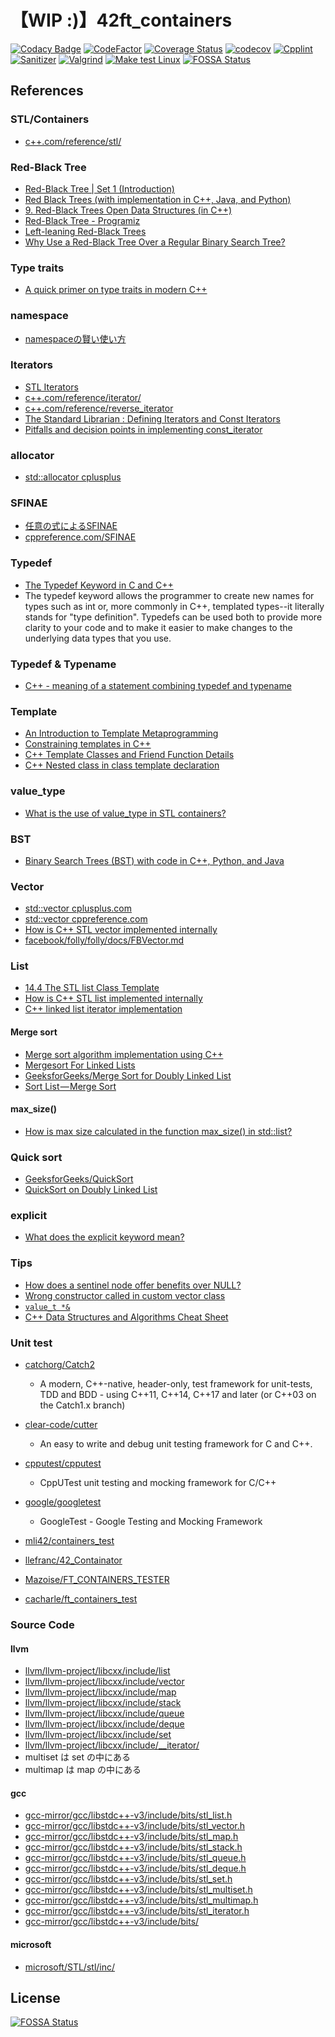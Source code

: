 # 【WIP :)】42ft_containers
[![Codacy Badge](https://app.codacy.com/project/badge/Grade/f2867fa20ec54f7e9df02d36de0642e8)](https://www.codacy.com/gh/solareenlo/42ft_containers/dashboard?utm_source=github.com&amp;utm_medium=referral&amp;utm_content=solareenlo/42ft_containers&amp;utm_campaign=Badge_Grade)
[![CodeFactor](https://www.codefactor.io/repository/github/solareenlo/42ft_containers/badge)](https://www.codefactor.io/repository/github/solareenlo/42ft_containers)
[![Coverage Status](https://coveralls.io/repos/github/solareenlo/42ft_containers/badge.svg?branch=main)](https://coveralls.io/github/solareenlo/42ft_containers?branch=main)
[![codecov](https://codecov.io/gh/solareenlo/42ft_containers/branch/main/graph/badge.svg?token=1FO5VN1PWG)](https://codecov.io/gh/solareenlo/42ft_containers)
[![Cpplint](https://github.com/solareenlo/42ft_containers/actions/workflows/cpplint.yml/badge.svg)](https://github.com/solareenlo/42ft_containers/actions/workflows/cpplint.yml)
[![Sanitizer](https://github.com/solareenlo/42ft_containers/actions/workflows/sanitizer.yml/badge.svg)](https://github.com/solareenlo/42ft_containers/actions/workflows/sanitizer.yml)
[![Valgrind](https://github.com/solareenlo/42ft_containers/actions/workflows/valgrind.yml/badge.svg)](https://github.com/solareenlo/42ft_containers/actions/workflows/valgrind.yml)
[![Make test Linux](https://github.com/solareenlo/42ft_containers/actions/workflows/make_test_linux.yml/badge.svg)](https://github.com/solareenlo/42ft_containers/actions/workflows/make_test_linux.yml)
[![FOSSA Status](https://app.fossa.com/api/projects/git%2Bgithub.com%2Fsolareenlo%2F42ft_containers.svg?type=shield)](https://app.fossa.com/projects/git%2Bgithub.com%2Fsolareenlo%2F42ft_containers?ref=badge_shield)

## References
### STL/Containers
-   [c++.com/reference/stl/](https://www.cplusplus.com/reference/stl/)

### Red-Black Tree
-   [Red-Black Tree | Set 1 (Introduction)](https://www.geeksforgeeks.org/red-black-tree-set-1-introduction-2/)
-   [Red Black Trees (with implementation in C++, Java, and Python)](https://algorithmtutor.com/Data-Structures/Tree/Red-Black-Trees/)
-   [9. Red-Black Trees Open Data Structures (in C++)](https://opendatastructures.org/ods-cpp/9_Red_Black_Trees.html)
-   [Red-Black Tree - Programiz](https://www.programiz.com/dsa/red-black-tree)
-   [Left-leaning Red-Black Trees](https://www.cs.princeton.edu/~rs/talks/LLRB/LLRB.pdf)
-   [Why Use a Red-Black Tree Over a Regular Binary Search Tree?](https://medium.com/@ben.tom.vincent/why-use-a-red-black-tree-over-a-regular-binary-search-tree-a63857916907)

### Type traits
-   [A quick primer on type traits in modern C++](https://www.internalpointers.com/post/quick-primer-type-traits-modern-cpp)

### namespace
-   [namespaceの賢い使い方](https://qiita.com/_EnumHack/items/430da105a541f9ecd774)

### Iterators
-   [STL Iterators](https://www.cs.helsinki.fi/u/tpkarkka/alglib/k06/lectures/iterators.html)
-   [c++.com/reference/iterator/](https://www.cplusplus.com/reference/iterator/)
-   [c++.com/reference/reverse_iterator](http://www.cplusplus.com/reference/iterator/reverse_iterator/)
-   [The Standard Librarian : Defining Iterators and Const Iterators](https://www.drdobbs.com/the-standard-librarian-defining-iterato/184401331)
-   [Pitfalls and decision points in implementing const_iterator](https://quuxplusone.github.io/blog/2018/12/01/const-iterator-antipatterns/)

### allocator
-   [std::allocator cplusplus](https://www.cplusplus.com/reference/memory/allocator/)

### SFINAE
-   [任意の式によるSFINAE](https://cpprefjp.github.io/lang/cpp11/sfinae_expressions.html)
-   [cppreference.com/SFINAE](https://en.cppreference.com/w/cpp/language/sfinae)

### Typedef
-   [The Typedef Keyword in C and C++](https://www.cprogramming.com/tutorial/typedef.html)
-   The typedef keyword allows the programmer to create new names for types such as int or, more commonly in C++, templated types--it literally stands for "type definition". Typedefs can be used both to provide more clarity to your code and to make it easier to make changes to the underlying data types that you use.

### Typedef & Typename
-   [C++ - meaning of a statement combining typedef and typename](https://stackoverflow.com/questions/18385418/c-meaning-of-a-statement-combining-typedef-and-typename)

### Template
-   [An Introduction to Template Metaprogramming](http://cppedinburgh.uk/slides/201603-tmp.pdf)
-   [Constraining templates in C++](https://pankajraghav.com/2020/03/22/Templates.html)
-   [C++ Template Classes and Friend Function Details](https://web.mst.edu/~nmjxv3/articles/templates.html)
-   [C++ Nested class in class template declaration](https://stackoverflow.com/questions/30287402/c-nested-class-in-class-template-declaration)

### value_type
-   [What is the use of value_type in STL containers?](https://stackoverflow.com/questions/44571362/what-is-the-use-of-value-type-in-stl-containers/44571482#44571482)

### BST
-   [Binary Search Trees (BST) with code in C++, Python, and Java](https://algorithmtutor.com/Data-Structures/Tree/Binary-Search-Trees/)

### Vector
-   [std::vector cplusplus.com](https://www.cplusplus.com/reference/vector/vector/?kw=vector)
-   [std::vector cppreference.com](https://en.cppreference.com/w/cpp/container/vector)
-   [How is C++ STL vector implemented internally](https://codefreakr.com/how-is-c-stl-implemented-internally/)
-   [facebook/folly/folly/docs/FBVector.md](https://github.com/facebook/folly/blob/master/folly/docs/FBVector.md)

### List
-   [14.4 The STL list<T> Class Template](https://cs.calvin.edu/activities/books/c++/intro/3e/WebItems/Ch14-Web/STL-List-14.4.pdf)
-   [How is C++ STL list implemented internally](https://codefreakr.com/how-is-c-stl-list-implemented-internally/)
-   [C++ linked list iterator implementation](https://codereview.stackexchange.com/questions/216444/c-linked-list-iterator-implementation)
#### Merge sort
-   [Merge sort algorithm implementation using C++](https://github.com/ElHuaco/ft_containers)
-   [Mergesort For Linked Lists](https://www.chiark.greenend.org.uk/~sgtatham/algorithms/listsort.html)
-   [GeeksforGeeks/Merge Sort for Doubly Linked List](https://www.geeksforgeeks.org/merge-sort-for-doubly-linked-list/)
-   [Sort List — Merge Sort](https://afteracademy.com/blog/sort-list-merge-sort)

#### max_size()
-   [How is max size calculated in the function max_size() in std::list?](https://stackoverflow.com/questions/7949486/how-is-max-size-calculated-in-the-function-max-size-in-stdlist/7949501#7949501)

### Quick sort
-   [GeeksforGeeks/QuickSort](https://www.geeksforgeeks.org/quick-sort/)
-   [QuickSort on Doubly Linked List](https://www.geeksforgeeks.org/quicksort-for-linked-list/)

### explicit
-   [What does the explicit keyword mean?](https://stackoverflow.com/questions/121162/what-does-the-explicit-keyword-mean)

### Tips
-   [How does a sentinel node offer benefits over NULL?](https://stackoverflow.com/questions/5384358/how-does-a-sentinel-node-offer-benefits-over-null)
-   [Wrong constructor called in custom vector class](https://stackoverflow.com/questions/24346869/wrong-constructor-called-in-custom-vector-class)
-   [`value_t *&`](https://stackoverflow.com/questions/56079738/why-i-get-an-expression-is-not-assignable-error/56079782#56079782)
-   [C++ Data Structures and Algorithms Cheat Sheet](https://github.com/gibsjose/cpp-cheat-sheet/blob/master/Data%20Structures%20and%20Algorithms.md)

### Unit test
-   [catchorg/Catch2](https://github.com/catchorg/Catch2)

    -   A modern, C++-native, header-only, test framework for unit-tests, TDD and BDD - using C++11, C++14, C++17 and later (or C++03 on the Catch1.x branch)

-   [clear-code/cutter](https://github.com/clear-code/cutter)

    -   An easy to write and debug unit testing framework for C and C++.

-   [cpputest/cpputest](https://github.com/cpputest/cpputest)

    -   CppUTest unit testing and mocking framework for C/C++

-   [google/googletest](https://github.com/google/googletest)

    -   GoogleTest - Google Testing and Mocking Framework

-   [mli42/containers_test](https://github.com/mli42/containers_test)

-   [llefranc/42_Containator](https://github.com/llefranc/42_Containator)

-   [Mazoise/FT_CONTAINERS_TESTER](https://github.com/Mazoise/FT_CONTAINERS_TESTER)

-   [cacharle/ft_containers_test](https://github.com/cacharle/ft_containers_test)

### Source Code
#### llvm
-   [llvm/llvm-project/libcxx/include/list](https://github.com/llvm/llvm-project/blob/main/libcxx/include/list)
-   [llvm/llvm-project/libcxx/include/vector](https://github.com/llvm/llvm-project/blob/main/libcxx/include/vector)
-   [llvm/llvm-project/libcxx/include/map](https://github.com/llvm/llvm-project/blob/main/libcxx/include/map)
-   [llvm/llvm-project/libcxx/include/stack](https://github.com/llvm/llvm-project/blob/main/libcxx/include/stack)
-   [llvm/llvm-project/libcxx/include/queue](https://github.com/llvm/llvm-project/blob/main/libcxx/include/queue)
-   [llvm/llvm-project/libcxx/include/deque](https://github.com/llvm/llvm-project/blob/main/libcxx/include/deque)
-   [llvm/llvm-project/libcxx/include/set](https://github.com/llvm/llvm-project/blob/main/libcxx/include/set)
-   [llvm/llvm-project/libcxx/include/__iterator/](https://github.com/llvm/llvm-project/tree/main/libcxx/include/__iterator)
-   multiset は set の中にある
-   multimap は map の中にある

#### gcc
-   [gcc-mirror/gcc/libstdc++-v3/include/bits/stl_list.h](https://github.com/gcc-mirror/gcc/blob/master/libstdc%2B%2B-v3/include/bits/stl_list.h)
-   [gcc-mirror/gcc/libstdc++-v3/include/bits/stl_vector.h](https://github.com/gcc-mirror/gcc/blob/master/libstdc%2B%2B-v3/include/bits/stl_vector.h)
-   [gcc-mirror/gcc/libstdc++-v3/include/bits/stl_map.h](https://github.com/gcc-mirror/gcc/blob/master/libstdc%2B%2B-v3/include/bits/stl_map.h)
-   [gcc-mirror/gcc/libstdc++-v3/include/bits/stl_stack.h](https://github.com/gcc-mirror/gcc/blob/master/libstdc%2B%2B-v3/include/bits/stl_stack.h)
-   [gcc-mirror/gcc/libstdc++-v3/include/bits/stl_queue.h](https://github.com/gcc-mirror/gcc/blob/master/libstdc%2B%2B-v3/include/bits/stl_queue.h)
-   [gcc-mirror/gcc/libstdc++-v3/include/bits/stl_deque.h](https://github.com/gcc-mirror/gcc/blob/master/libstdc%2B%2B-v3/include/bits/stl_deque.h)
-   [gcc-mirror/gcc/libstdc++-v3/include/bits/stl_set.h](https://github.com/gcc-mirror/gcc/blob/master/libstdc%2B%2B-v3/include/bits/stl_set.h)
-   [gcc-mirror/gcc/libstdc++-v3/include/bits/stl_multiset.h](https://github.com/gcc-mirror/gcc/blob/master/libstdc%2B%2B-v3/include/bits/stl_multiset.h)
-   [gcc-mirror/gcc/libstdc++-v3/include/bits/stl_multimap.h](https://github.com/gcc-mirror/gcc/blob/master/libstdc%2B%2B-v3/include/bits/stl_multimap.h)
-   [gcc-mirror/gcc/libstdc++-v3/include/bits/stl_iterator.h](https://github.com/gcc-mirror/gcc/blob/master/libstdc%2B%2B-v3/include/bits/stl_iterator.h)
-   [gcc-mirror/gcc/libstdc++-v3/include/bits/](https://github.com/gcc-mirror/gcc/tree/master/libstdc%2B%2B-v3/include/bits)

#### microsoft
-   [microsoft/STL/stl/inc/](https://github.com/microsoft/STL/tree/main/stl/inc)

## License
[![FOSSA Status](https://app.fossa.com/api/projects/git%2Bgithub.com%2Fsolareenlo%2F42ft_containers.svg?type=large)](https://app.fossa.com/projects/git%2Bgithub.com%2Fsolareenlo%2F42ft_containers?ref=badge_large)
